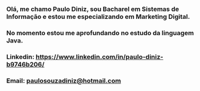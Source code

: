 ### Olá, me chamo Paulo Diniz, sou Bacharel em Sistemas de Informação e estou me especializando em Marketing Digital.
### No momento estou me aprofundando no estudo da linguagem Java.

### Linkedin: https://www.linkedin.com/in/paulo-diniz-b9746b206/ 
### Email: paulosouzadiniz@hotmail.com
